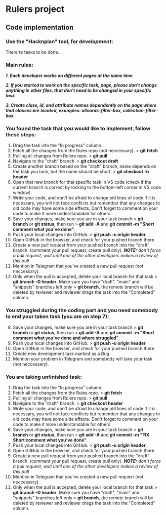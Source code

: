 # Rulers project

## Code implementation

### Use the "Hacknplan" tool, for **_development_**:

There're tasks to be done.

### Main rules:

**_1. Each developer works on different pages at the same time_**

**_2. If you started to work on the specific task, page, please don't change anything in other files, that don't need to be changed in your specific task_**

**_3. Create class, id, and attribute names dependently on the page where that classes are located, examples: allcards-filter-box, collection-filter-box_**

### You found the task that you would like to implement, follow these steps:

1.  Drag the task into the "In progress" column.
2.  Fetch all the changes from the Rules repo (not neccessary). > **git fetch**
3.  Pulling all changes from Rulers repo. > **git pull**
4.  Navigate to the "draft" branch. > **git checkout draft**
5.  Create another branch based on the "draft" branch, name depends on the task you took, but the name should be short. > **git checkout -b header**
6.  Open that new branch for that specific task in VS code (check if the current branch is correct by looking to the bottom-left corner in VS code window).
7.  Write your code, and don't be afraid to change old lines of code if it is necessary, you will not face conflicts but remember that any changes to old code may have some side effects. Don't forget to comment on your code to make it more understandable for others.
8.  Save your changes, make sure you are in your task branch > **git branch** or **git status**, then run > **git add -A** and **git commit -m "Short comment what you've done"**.
9.  Push your local changes into GitHub. > **git push -u origin header**
10. Open GitHub in the browser, and check for your pushed branch there.
11. Create a new pull request from your pushed branch into the "draft" branch. (comment your pull request, create pull only). **_NOTE:_** *don't force a pull request, wait until one of the other developers makes a review of this pull*
12. Mention in Telegram that you've created a new pull request (not neccessary).
13. Only when the pull is accepted, delete your local branch for that task > **git branch -D header**. Make sure you have "draft", "main" and "snippets" branches left only > **git branch**, the remote branch will be deleted by reviewer and reviewer drags the task into the "Completed" column.

### You struggled during the coding part and you need somebody to end your taken task (you are on step 7):

8.  Save your changes, make sure you are in your task branch > **git branch** or **git status**, then run > **git add -A** and **git commit -m "Short comment what you've done and where struggled"**.
9.  Push your local changes into GitHub. > **git push -u origin header**
10. Open GitHub in the browser, and check for your pushed branch there.
11. Create new development task marked as a Bug.
12. Mention your problem in Telegram and somebody will take your task (not neccessary).

### You are taking unfinished task:

1.  Drag the task into the "In progress" column.
2.  Fetch all the changes from the Rules repo. > **git fetch**
3.  Pulling all changes from Rulers repo. > **git pull**
4.  Navigate to the "draft" branch. > **git checkout header**
5.  Write your code, and don't be afraid to change old lines of code if it is necessary, you will not face conflicts but remember that any changes to old code may have some side effects. Don't forget to comment on your code to make it more understandable for others.
6.  Save your changes, make sure you are in your task branch > **git branch** or **git status**, then run > **git add -A** and **git commit -m "FIX Short comment what you've done"**.
7.  Push your local changes into GitHub. > **git push -u origin header**
8.  Open GitHub in the browser, and check for your pushed branch there.
9.  Create a new pull request from your pushed branch into the "draft" branch. (comment your pull request, create pull only). **_NOTE:_** *don't force a pull request, wait until one of the other developers makes a review of this pull*
10. Mention in Telegram that you've created a new pull request (not neccessary).
11. Only when the pull is accepted, delete your local branch for that task > **git branch -D header**. Make sure you have "draft", "main" and "snippets" branches left only > **git branch**, the remote branch will be deleted by reviewer and reviewer drags the task into the "Completed" column.
